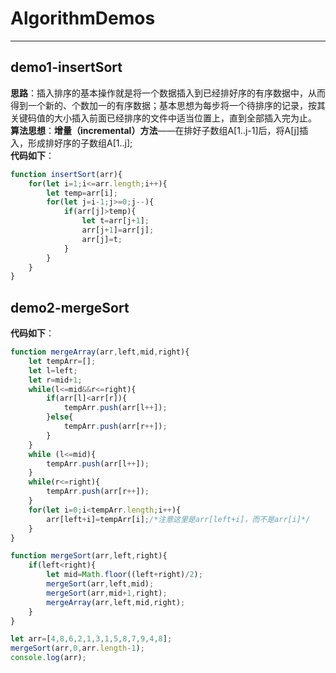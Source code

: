# AlgorithmDemos
---
## demo1-insertSort
**思路**：插入排序的基本操作就是将一个数据插入到已经排好序的有序数据中，从而得到一个新的、个数加一的有序数据；基本思想为每步将一个待排序的记录，按其关键码值的大小插入前面已经排序的文件中适当位置上，直到全部插入完为止。<br>
**算法思想**：**增量（incremental）方法**——在排好子数组A[1..j-1]后，将A[j]插入，形成排好序的子数组A[1..j];<br>
**代码如下**：
```javascript
function insertSort(arr){
    for(let i=1;i<=arr.length;i++){
        let temp=arr[i];
        for(let j=i-1;j>=0;j--){
            if(arr[j]>temp){
                let t=arr[j+1];
                arr[j+1]=arr[j];
                arr[j]=t;
            }
        }
    }
}
```
## demo2-mergeSort
**代码如下**：
```javascript
function mergeArray(arr,left,mid,right){
    let tempArr=[];
    let l=left;
    let r=mid+1;
    while(l<=mid&&r<=right){
        if(arr[l]<arr[r]){
            tempArr.push(arr[l++]);
        }else{
            tempArr.push(arr[r++]);
        }
    }
    while (l<=mid){
        tempArr.push(arr[l++]);
    }
    while(r<=right){
        tempArr.push(arr[r++]);
    }
    for(let i=0;i<tempArr.length;i++){
        arr[left+i]=tempArr[i];/*注意这里是arr[left+i]，而不是arr[i]*/
    }
}

function mergeSort(arr,left,right){
    if(left<right){
        let mid=Math.floor((left+right)/2);
        mergeSort(arr,left,mid);
        mergeSort(arr,mid+1,right);
        mergeArray(arr,left,mid,right);
    }
}

let arr=[4,8,6,2,1,3,1,5,8,7,9,4,8];
mergeSort(arr,0,arr.length-1);
console.log(arr);
```


